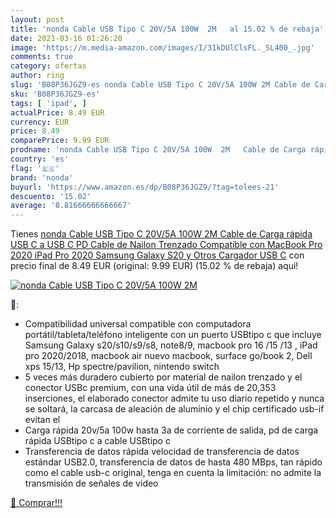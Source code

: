 ```yaml
---
layout: post
title: 'nonda Cable USB Tipo C 20V/5A 100W  2M   al 15.02 % de rebaja'
date: 2021-03-16 01:26:20
image: 'https://m.media-amazon.com/images/I/31kDUlClsFL._SL400_.jpg'
comments: true
category: ofertas
author: ring
slug: 'B08P36JGZ9-es nonda Cable USB Tipo C 20V/5A 100W 2M Cable de Carga...'
sku: 'B08P36JGZ9-es'
tags: [ 'ipad', ]
actualPrice: 8.49 EUR
currency: EUR
price: 8.49
comparePrice: 9.99 EUR
prodname: 'nonda Cable USB Tipo C 20V/5A 100W  2M   Cable de Carga rápida USB C a USB C PD  Cable de Nailon Trenzado Compatible con MacBook Pro 2020 iPad Pro 2020 Samsung Galaxy S20 y Otros Cargador USB C'
country: 'es'
flag: '🇪🇸'
brand: 'nonda'
buyurl: 'https://www.amazon.es/dp/B08P36JGZ9/?tag=tolees-21'
descuento: '15.02'
average: '8.81666666666667'
---
```


Tienes [nonda Cable USB Tipo C 20V/5A 100W  2M   Cable de Carga rápida USB C a USB C PD  Cable de Nailon Trenzado Compatible con MacBook Pro 2020 iPad Pro 2020 Samsung Galaxy S20 y Otros Cargador USB C](https://www.amazon.es/dp/B08P36JGZ9/?tag=tolees-21) con precio final de  8.49 EUR (original: 9.99 EUR) (15.02 %  de rebaja) aqui!

[![nonda Cable USB Tipo C 20V/5A 100W  2M  ](https://m.media-amazon.com/images/I/31kDUlClsFL._SL400_.jpg)](https://www.amazon.es/dp/B08P36JGZ9/?tag=tolees-21)

🔎:

- Compatibilidad universal compatible con computadora portátil/tableta/teléfono inteligente con un puerto USBtipo c que incluye Samsung Galaxy s20/s10/s9/s8, note8/9, macbook pro 16 /15 /13 , iPad pro 2020/2018, macbook air nuevo macbook, surface go/book 2, Dell xps 15/13, Hp spectre/pavilion, nintendo switch
- 5 veces más duradero cubierto por material de nailon trenzado y el conector USBc premium, con una vida útil de más de 20,353 inserciones, el elaborado conector admite tu uso diario repetido y nunca se soltará, la carcasa de aleación de aluminio y el chip certificado usb-if evitan el
- Carga rápida 20v/5a 100w hasta 3a de corriente de salida, pd de carga rápida USBtipo c a cable USBtipo c
- Transferencia de datos rápida velocidad de transferencia de datos estándar USB2.0, transferencia de datos de hasta 480 MBps, tan rápido como el cable usb-c original, tenga en cuenta la limitación: no admite la transmisión de señales de video

[🛒 Comprar!!!](https://www.amazon.es/dp/B08P36JGZ9/?tag=tolees-21)

